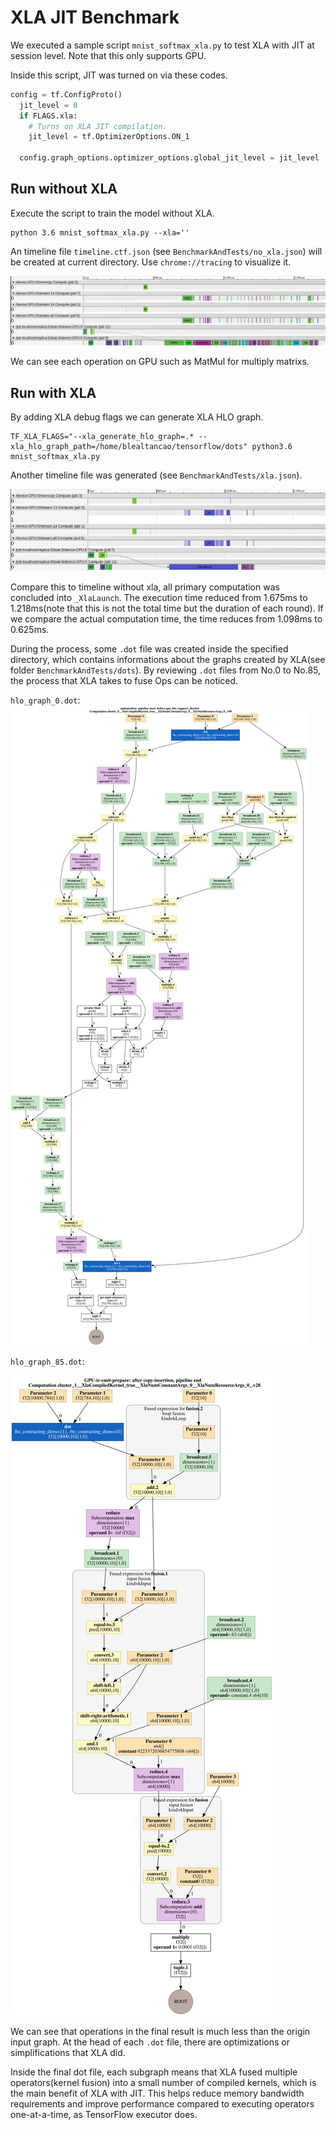 # XLA JIT Benchmark

We executed a sample script `mnist_softmax_xla.py` to test XLA with JIT at session level. Note that this only supports GPU.

Inside this script, JIT was turned on via these codes.

```python
config = tf.ConfigProto()
  jit_level = 0
  if FLAGS.xla:
    # Turns on XLA JIT compilation.
    jit_level = tf.OptimizerOptions.ON_1

  config.graph_options.optimizer_options.global_jit_level = jit_level
```

## Run without XLA

Execute the script to train the model without XLA.

```shell
python 3.6 mnist_softmax_xla.py --xla=''
```

An timeline file `timeline.ctf.json` (see `BenchmarkAndTests/no_xla.json`) will be created at current directory. Use `chrome://tracing` to visualize it.

![](no_xla.png)

We can see each operation on GPU such as MatMul for multiply matrixs.

## Run with XLA

By adding XLA debug flags we can generate XLA HLO graph.

```shell
TF_XLA_FLAGS="--xla_generate_hlo_graph=.* --xla_hlo_graph_path=/home/blealtancao/tensorflow/dots" python3.6 mnist_softmax_xla.py
```

Another timeline file was generated (see `BenchmarkAndTests/xla.json`). 

![](xla.png)

Compare this to timeline without xla, all primary computation was concluded into `_XlaLaunch`. The execution time reduced from 1.675ms to 1.218ms(note that this is not the total time but the duration of each round). If we compare the actual computation time, the time reduces from 1.098ms to 0.625ms.

During the process, some `.dot` file was created inside the specified directory, which contains informations about the graphs created by XLA(see folder `BenchmarkAndTests/dots`). By reviewing `.dot` files from No.0 to No.85, the process that XLA takes to fuse Ops can be noticed.

`hlo_graph_0.dot`:![](dots/0.svg)

`hlo_graph_85.dot`:

![](dots/85.svg)

We can see that operations in the final result is much less than the origin input graph. At the head of each `.dot` file, there are optimizations or simplifications that XLA did.

Inside the final dot file, each subgraph means that XLA fused multiple operators(kernel fusion) into a small number of compiled kernels, which is the main benefit of XLA with JIT. This helps reduce memory bandwidth requirements and improve performance compared to executing operators one-at-a-time, as TensorFlow executor does.